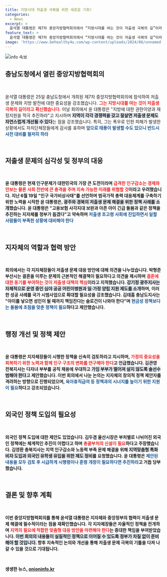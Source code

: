 ```yaml
---
title: 지방시대 저출생 극복을 위한 새로운 기회!
categories:
  - News
excerpt: >
  윤석열 대통령은 제7차 중앙지방협력회의에서 “지방시대를 여는 것이 저출생 극복의 길”이라며 지역 경쟁력 강화를 강조했다. 폭우 피해에 대한 감사와 함께, 저출생 문제 해결을 위한 구체적 정책을 지속적으로 추진할 것을 약속했다.
feature_text: >
  윤석열 대통령은 제7차 중앙지방협력회의에서 “지방시대를 여는 것이 저출생 극복의 길”이라며 지역 경쟁력 강화를 강조했다. 폭우 피해에 대한 감사와 함께, 저출생 문제 해결을 위한 구체적 정책을 지속적으로 추진할 것을 약속했다.
image: 'https://www.behealthy4u.com/wp-content/uploads/2024/06/unnamed-file.png'
---
```


<p><img src="https://www.behealthy4u.com/wp-content/uploads/2024/06/unnamed-file.png" alt="info 속보" /></p>

<h2 data-ke-size="size26">충남도청에서 열린 중앙지방협력회의</h2>

<p data-ke-size="size16">&nbsp;</p>

<p>윤석열 대통령은 25일 충남도청에서 개최된 제7차 중앙지방협력회의에 참석하여 저출생 문제와 지방 발전에 대한 중요성을 강조했습니다. <b><span style="color: #ee2323;">그는 지방시대를 여는 것이 저출생 극복의 길이라고 확신했습니다.</span></b> 이날 회의에서 윤 대통령은 "지방에 대한 권한이양과 재정지원을 적극 추진하라"고 지시하며 <b><span style="background-color: #21538527;">지역이 각각 경쟁력을 갖고 잘살면 저출생 문제도 자연스럽게 개선될 수 있다</span></b>는 점을 강조했습니다. 특히, 그는 폭우로 인한 피해가 발생한 상황에서도 자치단체장들에게 감사를 표하며 <b><span style="color: #1a5490;">앞으로 태풍이 발생할 수도 있으니 반드시 사전 대비를 철저히 하라</span></b고 당부했습니다.</p>

<p data-ke-size="size16">&nbsp;</p>

<h2 data-ke-size="size26">저출생 문제의 심각성 및 정부의 대응</h2>

<p data-ke-size="size16">&nbsp;</p>

<p>윤 대통령은 현재 인구문제가 <b>대한민국의 가장 큰 도전</b>이라며 <b><span style="color: #ee2323;">급격한 인구감소는 경제와 안보는 물론 사회 전반에 큰 충격을 주며 지속 가능한 미래를 위협할 것</span></b>이라고 우려했습니다. 지난 6월 19일 "인구 국가비상사태"를 선언하며 범국가적 총력 대응체계를 구축하기 위한 노력을 시작한 윤 대통령은, <b><span style="background-color: #21538527;">광주와 경북의 저출생 문제 해결을 위한 정책 사례를 소개</span></b>했습니다. 윤 대통령은 "고용보험 사각지대 보완과 아픈 아이 긴급 돌봄과 같은 정책을 추진하는 지자체를 정부가 돕겠다"고 약속하며 <b><span style="color: #1a5490;">저출생 초고령 사회에 진입하면서 일할 사람들이 부족한 상황에 대비해야 한다</span></b고 강조했습니다.</p>

<p data-ke-size="size16">&nbsp;</p>

<h2 data-ke-size="size26">지자체의 역할과 협력 방안</h2>

<p data-ke-size="size16">&nbsp;</p>

<p>회의에서는 각 지자체장들이 저출생 문제 대응 방안에 대해 의견을 나누었습니다. 박형준 부산시는 결혼을 미루는 문제의 근본적인 해결책이 필요하다고 의견을 제시하며 <b><span style="color: #ee2323;">결혼에 대한 동기를 부여하는 것이 저출생 대책의 핵심</span></b>이라고 지적했습니다. <b><span style="background-color: #21538527;">강기정 광주지사는 자체적으로 운영 중인 심야 공공 어린이병원과 일·가정 양립 지원 제도를 소개</span></b>하며, 이러한 성공 사례를 국가 시범사업으로 확대할 필요성을 강조했습니다. 김태흠 충남도지사는 "아이를 낳으면 성인이 될 때까지 책임진다는 슬로건이 나와야 한다"며 <b><span style="color: #1a5490;">현금성 정책보다는 돌봄에 초점을 맞춘 정책이 필요</span></b>하다고 제안했습니다.</p>

<p data-ke-size="size16">&nbsp;</p>

<h2 data-ke-size="size26">행정 개선 및 정책 제안</h2>

<p data-ke-size="size16">&nbsp;</p>

<p>윤 대통령은 지자체장들이 시행한 정책을 신속히 검토하라고 지시하며, <b><span style="color: #ee2323;">가정의 중요성을 회복하기 위한 노력과 함께 인구 구조의 변화를 연구해야 한다</span></b>고 언급했습니다. 김관영 전북지사는 <b>다자녀 부부를 공직 채용에 우대</b>하고 <b><span style="background-color: #21538527;">가임 부부가 떨어져 살지 않도록 솔선수범해야 한다</span></b>고 제안했습니다. 이번 회의에서 나눈 논의는 지자체의 창의적 정책 제안자를 격려하는 방향으로 진행되었으며, <b><span style="color: #1a5490;">육아휴직급여 등 정책과의 시너지를 높이기 위한 지원이 필요</span></b>하다고 강조되었습니다.</p>

<p data-ke-size="size16">&nbsp;</p>

<h2 data-ke-size="size26">외국인 정책 도입의 필요성</h2>

<p data-ke-size="size16">&nbsp;</p>

<p>외국인 정책 도입에 대한 제안도 있었습니다. 김두겸 울산시장은 <b>부처별로 나뉘어진 외국인 정책에는 체계적인 추진이 어렵다</b>고 하며 <b><span style="color: #ee2323;">총괄부처의 신설이 필요</span></b>하다고 주장했습니다. 김영환 충북지사는 지역 인구감소와 노동력 부족 문제 해결을 위해 <b><span style="background-color: #21538527;">지역맞춤형 특화 비자 도입과 외국인 유학생 유입을 위한 제도 정비</span></b>를 요청했습니다. 윤 대통령은 <b><span style="color: #1a5490;">제안된 내용을 모두 검토 후 시급하게 시행령이나 훈령 개정이 필요하다면 추진하라</span></b>고 거듭 당부했습니다.</p>

<p data-ke-size="size16">&nbsp;</p>

<h2 data-ke-size="size26">결론 및 향후 계획</h2>

<p data-ke-size="size16">&nbsp;</p>

<p>이번 중앙지방협력회의를 통해 윤석열 대통령은 <b>지자체와 중앙정부의 협력</b>이 저출생 문제 해결에 필수적이라는 점을 재확인했습니다. 각 지자체장들은 자율적인 정책을 전개하며 <b><span style="color: #ee2323;">지역의 필요에 적합한 맞춤형 대응 방안을 마련해야 한다</span></b>는 중대한 책임을 부여받았습니다. <b><span style="background-color: #21538527;">이번 회의의 내용들이 실질적인 정책으로 이어질 수 있도록 정부가 차질 없이 준비해야 할 것입니다.</span></b> 향후 지속적인 논의와 개선을 통해 저출생 문제 극복의 기틀을 다져 나갈 수 있을 것으로 기대됩니다.</p>

<p data-ke-size="size16">&nbsp;</p>
생생한 뉴스, <a href="https://onioninfo.kr" rel="dofollow">onioninfo.kr</a>


